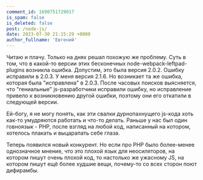 ```yaml
---
comment_id: 1690751729017
is_spam: false
is_deleted: false
post: /node-js/
date: 2023-07-30 21:15:29 +0000
author_fullname: 'Евгений'
---
```


Читаю и плачу. Только на днях решал похожую же проблему. Суть в том, что в какой-то версии этих бесконечных node-webpack-leftpad-plugins возникла ошибка. Допустим, это была версия 2.0.2. Ошибку исправили в 2.0.3. У меня версия 2.1.6. Но возникает та же ошибка, которая была "исправлена" в 2.0.3. После часовых поисков выясняется, что "гениальные" js-разработчики исправили ошибку, но исправление привело к возникновению другой ошибки, поэтому они его откатили в следующей версии.

Ей-богу, я не могу понять, как эти свалки дурнопахнущего js-кода хоть как-то умудряются работать и что-то делать. Раньше у нас был один говноязык - PHP, после взгляд на любой код, написанный на котором, хотелось плакать и выцарапать себе глаза.

Теперь появился новый конкурент. Но если про PHP было более-менее однозначное мнение, что это плохой язык для неосиляторов, на котором пишут очень плохой код, то настолько же ужасному JS, на котором пишут ещё более худшие вещи, почему-то со всех сторон поют дифирамбы.
